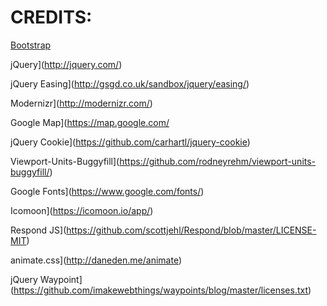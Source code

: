 # CREDITS:

[Bootstrap](http://getbootstrap.com/)

jQuery](http://jquery.com/)

jQuery Easing](http://gsgd.co.uk/sandbox/jquery/easing/)

Modernizr](http://modernizr.com/)

Google Map](https://map.google.com/

jQuery Cookie](https://github.com/carhartl/jquery-cookie)

Viewport-Units-Buggyfill](https://github.com/rodneyrehm/viewport-units-buggyfill/)

Google Fonts](https://www.google.com/fonts/)

Icomoon](https://icomoon.io/app/)

Respond JS](https://github.com/scottjehl/Respond/blob/master/LICENSE-MIT)

animate.css](http://daneden.me/animate)

jQuery Waypoint](https://github.com/imakewebthings/waypoints/blog/master/licenses.txt)

